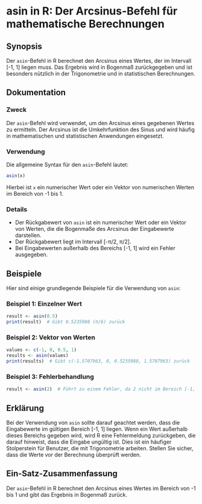 <!--
Meta Description: # asin in R: Der Arcsinus-Befehl für mathematische Berechnungen ## Synopsis Der `asin`-Befehl in R berechnet den Arcsinus eines Wertes, der im Interva...
Meta Keywords: asin, der, die, ein, von
-->

# asin in R: Der Arcsinus-Befehl für mathematische Berechnungen

## Synopsis
Der `asin`-Befehl in R berechnet den Arcsinus eines Wertes, der im Intervall [-1, 1] liegen muss. Das Ergebnis wird in Bogenmaß zurückgegeben und ist besonders nützlich in der Trigonometrie und in statistischen Berechnungen.

## Dokumentation
### Zweck
Der `asin`-Befehl wird verwendet, um den Arcsinus eines gegebenen Wertes zu ermitteln. Der Arcsinus ist die Umkehrfunktion des Sinus und wird häufig in mathematischen und statistischen Anwendungen eingesetzt.

### Verwendung
Die allgemeine Syntax für den `asin`-Befehl lautet:
```R
asin(x)
```
Hierbei ist `x` ein numerischer Wert oder ein Vektor von numerischen Werten im Bereich von -1 bis 1.

### Details
- Der Rückgabewert von `asin` ist ein numerischer Wert oder ein Vektor von Werten, die die Bogenmaße des Arcsinus der Eingabewerte darstellen.
- Der Rückgabewert liegt im Intervall [-π/2, π/2].
- Bei Eingabewerten außerhalb des Bereichs [-1, 1] wird ein Fehler ausgegeben.

## Beispiele
Hier sind einige grundlegende Beispiele für die Verwendung von `asin`:

### Beispiel 1: Einzelner Wert
```R
result <- asin(0.5)
print(result)  # Gibt 0.5235988 (π/6) zurück
```

### Beispiel 2: Vektor von Werten
```R
values <- c(-1, 0, 0.5, 1)
results <- asin(values)
print(results)  # Gibt c(-1.5707963, 0, 0.5235988, 1.5707963) zurück
```

### Beispiel 3: Fehlerbehandlung
```R
result <- asin(2)  # Führt zu einem Fehler, da 2 nicht im Bereich [-1, 1] liegt
```

## Erklärung
Bei der Verwendung von `asin` sollte darauf geachtet werden, dass die Eingabewerte im gültigen Bereich [-1, 1] liegen. Wenn ein Wert außerhalb dieses Bereichs gegeben wird, wird R eine Fehlermeldung zurückgeben, die darauf hinweist, dass die Eingabe ungültig ist. Dies ist ein häufiger Stolperstein für Benutzer, die mit Trigonometrie arbeiten. Stellen Sie sicher, dass die Werte vor der Berechnung überprüft werden.

## Ein-Satz-Zusammenfassung
Der `asin`-Befehl in R berechnet den Arcsinus eines Wertes im Bereich von -1 bis 1 und gibt das Ergebnis in Bogenmaß zurück.